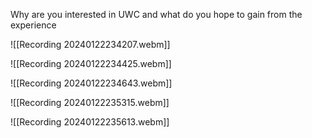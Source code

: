 Why are you interested in UWC and what do you hope to gain from the experience


![[Recording 20240122234207.webm]]

![[Recording 20240122234425.webm]]

![[Recording 20240122234643.webm]]

![[Recording 20240122235315.webm]]


![[Recording 20240122235613.webm]]
